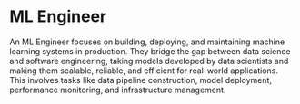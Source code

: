# ML Engineer

An ML Engineer focuses on building, deploying, and maintaining machine learning systems in production. They bridge the gap between data science and software engineering, taking models developed by data scientists and making them scalable, reliable, and efficient for real-world applications. This involves tasks like data pipeline construction, model deployment, performance monitoring, and infrastructure management.
